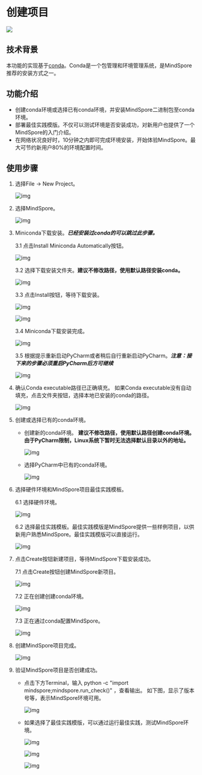 # 创建项目

<a href="https://gitee.com/mindspore/docs/blob/master/docs/devtoolkit/docs/source_zh_cn/mindspore_project_wizard.md" target="_blank"><img src="https://mindspore-website.obs.cn-north-4.myhuaweicloud.com/website-images/master/resource/_static/logo_source.png"></a>

## 技术背景

本功能的实现基于[conda](https://conda.io)。Conda是一个包管理和环境管理系统，是MindSpore推荐的安装方式之一。

## 功能介绍

* 创建conda环境或选择已有conda环境，并安装MindSpore二进制包至conda环境。
* 部署最佳实践模版。不仅可以测试环境是否安装成功，对新用户也提供了一个MindSpore的入门介绍。
* 在网络状况良好时，10分钟之内即可完成环境安装，开始体验MindSpore。最大可节约新用户80%的环境配置时间。

## 使用步骤

1. 选择File -> New Project。

    ![img](images/clip_image002.jpg)

2. 选择MindSpore。

    ![img](images/clip_image004.jpg)

3. Miniconda下载安装。***已经安装过conda的可以跳过此步骤。***

    3.1 点击Install Miniconda Automatically按钮。

      ![img](images/clip_image006.jpg)

    3.2 选择下载安装文件夹。**建议不修改路径，使用默认路径安装conda。**

      ![img](images/clip_image008.jpg)

    3.3 点击Install按钮，等待下载安装。

      ![img](images/clip_image010.jpg)

      ![img](images/clip_image012.jpg)

    3.4 Miniconda下载安装完成。

      ![img](images/clip_image014.jpg)

    3.5 根据提示重新启动PyCharm或者稍后自行重新启动PyCharm。***注意：接下来的步骤必须重启PyCharm后方可继续***

      ![img](images/clip_image015.jpg)

4. 确认Conda executable路径已正确填充。 如果Conda executable没有自动填充，点击文件夹按钮，选择本地已安装的conda的路径。

    ![img](images/clip_image016.jpg)

5. 创建或选择已有的conda环境。

    * 创建新的conda环境。 **建议不修改路径，使用默认路径创建conda环境。由于PyCharm限制，Linux系统下暂时无法选择默认目录以外的地址。**

      ![img](images/clip_image018.jpg)

    * 选择PyCharm中已有的conda环境。

      ![img](images/clip_image019.jpg)

6. 选择硬件环境和MindSpore项目最佳实践模板。

    6.1 选择硬件环境。

      ![img](images/clip_image020.jpg)

    6.2 选择最佳实践模板。最佳实践模版是MindSpore提供一些样例项目，以供新用户熟悉MindSpore。最佳实践模版可以直接运行。

      ![img](images/clip_image021.jpg)

7. 点击Create按钮新建项目，等待MindSpore下载安装成功。

    7.1 点击Create按钮创建MindSpore新项目。

      ![img](images/clip_image022.jpg)

    7.2 正在创建创建conda环境。

      ![img](images/clip_image023.jpg)

    7.3 正在通过conda配置MindSpore。

      ![img](images/clip_image024.jpg)

8. 创建MindSpore项目完成。

    ![img](images/clip_image025.jpg)

9. 验证MindSpore项目是否创建成功。

    * 点击下方Terminal，输入 python -c "import mindspore;mindspore.run_check()" ，查看输出。  如下图，显示了版本号等，表示MindSpore环境可用。

      ![img](images/clip_image026.jpg)

    * 如果选择了最佳实践模版，可以通过运行最佳实践，测试MindSpore环境。

      ![img](images/clip_image027.jpg)

      ![img](images/clip_image028.jpg)

      ![img](images/clip_image029.jpg)